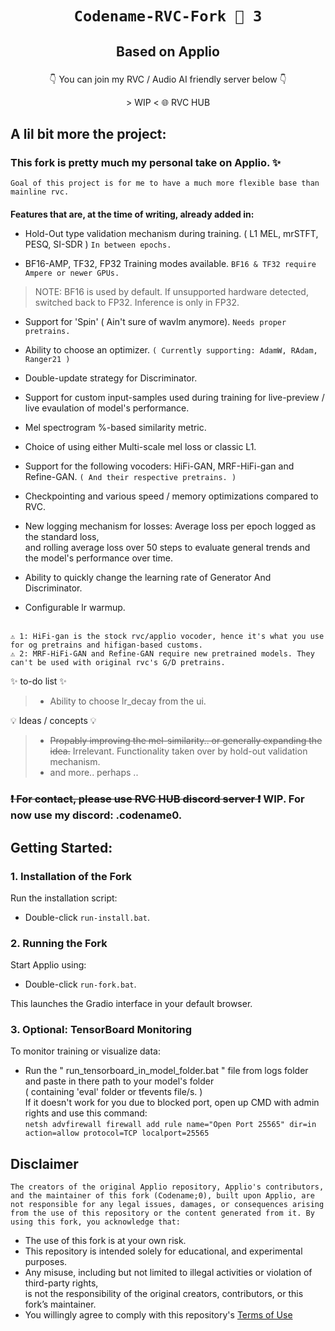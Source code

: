 # <p align="center">` Codename-RVC-Fork 🍇 3 ` </p>
## <p align="center">Based on Applio</p>

<p align="center"> ㅤㅤ👇 You can join my RVC / Audio AI friendly server below 👇ㅤㅤ </p>

</p>
<p align="center">
  > WIP < 🌐 RVC HUB</a>
</p>



## A lil bit more the project:

### This fork is pretty much my personal take on Applio. ✨
`Goal of this project is for me to have a much more flexible base than mainline rvc.`
<br/>
ㅤ
<br/>
**Features that are, at the time of writing, already added in:**
- Hold-Out type validation mechanism during training. ( L1 MEL, mrSTFT, PESQ, SI-SDR )  ` In between epochs. `
 
- BF16-AMP, TF32, FP32 Training modes available.  ` BF16 & TF32 require Ampere or newer GPUs. `
> NOTE: BF16 is used by default. If unsupported hardware detected, switched back to FP32. Inference is only in FP32.
 
- Support for 'Spin' ( Ain't sure of wavlm anymore).  ` Needs proper pretrains. `
 
- Ability to choose an optimizer.  ` ( Currently supporting: AdamW, RAdam, Ranger21 ) `
 
- Double-update strategy for Discriminator.
 
- Support for custom input-samples used during training for live-preview / live evaulation of model's performance.
 
- Mel spectrogram %-based similarity metric.
 
- Choice of using either Multi-scale mel loss or classic L1.
 
- Support for the following vocoders: HiFi-GAN, MRF-HiFi-gan and Refine-GAN.  ` ( And their respective pretrains. ) `
 
- Checkpointing and various speed / memory optimizations compared to RVC.
 
- New logging mechanism for losses: Average loss per epoch logged as the standard loss, <br/>and rolling average loss over 50 steps to evaluate general trends and the model's performance over time.
 
- Ability to quickly change the learning rate of Generator And Discriminator.
 
- Configurable lr warmup.
 
 
<br/>``⚠️ 1: HiFi-gan is the stock rvc/applio vocoder, hence it's what you use for og pretrains and hifigan-based customs. ``
<br/>``⚠️ 2: MRF-HiFi-GAN and Refine-GAN require new pretrained models. They can't be used with original rvc's G/D pretrains. ``
 <br/>
 
 
✨ to-do list ✨
> - Ability to choose lr_decay from the ui.
 
💡 Ideas / concepts 💡
> - ~~Propably improving the mel-similarity.. or generally expanding the idea.~~ Irrelevant. Functionality taken over by hold-out validation mechanism.
> - and more.. perhaps ..
 
 
### ~~❗ For contact, please use RVC HUB discord server ❗~~ WIP. For now use my discord: .codename0.
 
 
## Getting Started:

### 1. Installation of the Fork

Run the installation script:

- Double-click `run-install.bat`.

### 2. Running the Fork

Start Applio using:

- Double-click `run-fork.bat`.
 
This launches the Gradio interface in your default browser.

### 3. Optional: TensorBoard Monitoring

To monitor training or visualize data:
- Run the " run_tensorboard_in_model_folder.bat " file from logs folder and paste in there path to your model's folder </br>( containing 'eval' folder or tfevents file/s. )</br>If it doesn't work for you due to blocked port, open up CMD with admin rights and use this command:</br>`` netsh advfirewall firewall add rule name="Open Port 25565" dir=in action=allow protocol=TCP localport=25565 ``


## Disclaimer
``The creators of the original Applio repository, Applio's contributors, and the maintainer of this fork (Codename;0), built upon Applio, are not responsible for any legal issues, damages, or consequences arising from the use of this repository or the content generated from it. By using this fork, you acknowledge that:``

- The use of this fork is at your own risk.
- This repository is intended solely for educational, and experimental purposes.
- Any misuse, including but not limited to illegal activities or violation of third-party rights, <br/> is not the responsibility of the original creators, contributors, or this fork’s maintainer.
- You willingly agree to comply with this repository's [Terms of Use](https://github.com/codename0og/codename-rvc-fork-3/blob/main/TERMS_OF_USE.md)
